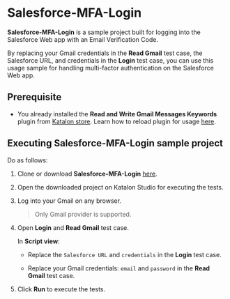 # Salesforce-MFA-Login

**Salesforce-MFA-Login** is a sample project built for logging into the Salesforce Web app with an Email Verification Code.

By replacing your Gmail credentials in the **Read Gmail** test case, the Salesforce URL, and credentials in the **Login** test case, you can use this usage sample for handling multi-factor authentication on the Salesforce Web app.

## Prerequisite

- You already installed the **Read and Write Gmail Messages Keywords** plugin from [Katalon store](https://store.katalon.com/product/39/Read-and-Write-Gmail-Messages-Keywords). Learn how to reload plugin for usage [here](https://docs.katalon.com/katalon-store/docs/user/access-store-in-KS.html#reload-plugins).

## Executing Salesforce-MFA-Login sample project

Do as follows:

1. Clone or download **Salesforce-MFA-Login** [here](https://github.com/katalon-studio-samples/Saleforce-MFA-Login).

2. Open the downloaded project on Katalon Studio for executing the tests.

3. Log into your Gmail on any browser.

    > Only Gmail provider is supported.

4. Open **Login** and **Read Gmail** test case.

    In **Script view**:

    - Replace the `Salesforce URL` and `credentials` in the **Login** test case.

    - Replace your Gmail credentials: `email` and `password`  in the **Read Gmail** test case.

5. Click **Run** to execute the tests.

